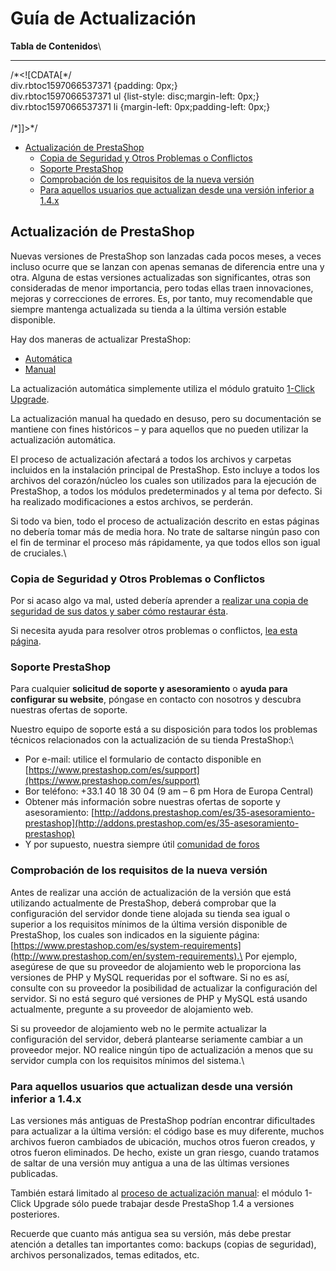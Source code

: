 # Guía de Actualización

**Tabla de Contenidos**\
****

/\*\<!\[CDATA\[\*/\
div.rbtoc1597066537371 {padding: 0px;}\
div.rbtoc1597066537371 ul {list-style: disc;margin-left: 0px;}\
div.rbtoc1597066537371 li {margin-left: 0px;padding-left: 0px;}\
\
/\*]]>\*/

* [Actualización de PrestaShop](./#GuíadeActualización-ActualizacióndePrestaShop)
  * [Copia de Seguridad y Otros Problemas o Conflictos](./#GuíadeActualización-CopiadeSeguridadyOtrosProblemasoConflictos)
  * [Soporte PrestaShop](./#GuíadeActualización-SoportePrestaShop)
  * [Comprobación de los requisitos de la nueva versión](./#GuíadeActualización-Comprobacióndelosrequisitosdelanuevaversión)
  * [Para aquellos usuarios que actualizan desde una versión inferior a 1.4.x](./#GuíadeActualización-Paraaquellosusuariosqueactualizandesdeunaversióninferiora1.4.x)

## Actualización de PrestaShop <a href="#guiadeactualizacion-actualizaciondeprestashop" id="guiadeactualizacion-actualizaciondeprestashop"></a>

Nuevas versiones de PrestaShop son lanzadas cada pocos meses, a veces incluso ocurre que se lanzan con apenas semanas de diferencia entre una y otra. Alguna de estas versiones actualizadas son significantes, otras son consideradas de menor importancia, pero todas ellas traen innovaciones, mejoras y correcciones de errores. Es, por tanto, muy recomendable que siempre mantenga actualizada su tienda a la última versión estable disponible.

Hay dos maneras de actualizar PrestaShop:

* [Automática](http://doc.prestashop.com/display/PS16/Automatic+update)
* [Manual](http://doc.prestashop.com/display/PS16/Manual+update)

La actualización automática simplemente utiliza el módulo gratuito [1-Click Upgrade](http://addons.prestashop.com/en/administration-tools-prestashop-modules/5496-1-click-upgrade-autoupgrade.html).

La actualización manual ha quedado en desuso, pero su documentación se mantiene con fines históricos – y para aquellos que no pueden utilizar la actualización automática.

El proceso de actualización afectará a todos los archivos y carpetas incluidos en la instalación principal de PrestaShop. Esto incluye a todos los archivos del corazón/núcleo los cuales son utilizados para la ejecución de PrestaShop, a todos los módulos predeterminados y al tema por defecto. Si ha realizado modificaciones a estos archivos, se perderán.

Si todo va bien, todo el proceso de actualización descrito en estas páginas no debería tomar más de media hora. No trate de saltarse ningún paso con el fin de terminar el proceso más rápidamente, ya que todos ellos son igual de cruciales.\


### Copia de Seguridad y Otros Problemas o Conflictos <a href="#guiadeactualizacion-copiadeseguridadyotrosproblemasoconflictos" id="guiadeactualizacion-copiadeseguridadyotrosproblemasoconflictos"></a>

Por si acaso algo va mal, usted debería aprender a [realizar una copia de seguridad de sus datos y saber cómo restaurar ésta](http://doc.prestashop.com/display/PS16/Making+and+restoring+your+own+backup).

Si necesita ayuda para resolver otros problemas o conflictos, [lea esta página](http://doc.prestashop.com/display/PS16/In+case+of+issues).  &#x20;

### Soporte PrestaShop <a href="#guiadeactualizacion-soporteprestashop" id="guiadeactualizacion-soporteprestashop"></a>

Para cualquier **solicitud de soporte y asesoramiento** o **ayuda para configurar su website**, póngase en contacto con nosotros y descubra nuestras ofertas de soporte.

Nuestro equipo de soporte está a su disposición para todos los problemas técnicos relacionados con la actualización de su tienda PrestaShop:\


* Por e-mail: utilice el formulario de contacto disponible en [https://www.prestashop.com/es/support](https://www.prestashop.com/es/support)
* Bor teléfono: +33.1 40 18 30 04 (9 am – 6 pm Hora de Europa Central)
* Obtener más información sobre nuestras ofertas de soporte y asesoramiento: [http://addons.prestashop.com/es/35-asesoramiento-prestashop](http://addons.prestashop.com/es/35-asesoramiento-prestashop)
* Y por supuesto, nuestra siempre útil [comunidad de foros](http://www.prestashop.com/forums/)

### Comprobación de los requisitos de la nueva versión <a href="#guiadeactualizacion-comprobaciondelosrequisitosdelanuevaversion" id="guiadeactualizacion-comprobaciondelosrequisitosdelanuevaversion"></a>

Antes de realizar una acción de actualización de la versión que está utilizando actualmente de PrestaShop, deberá comprobar que la configuración del servidor donde tiene alojada su tienda sea igual o superior a los requisitos mínimos de la última versión disponible de PrestaShop, los cuales son indicados en la siguiente página: [https://www.prestashop.com/es/system-requirements](http://www.prestashop.com/en/system-requirements).\
Por ejemplo, asegúrese de que su proveedor de alojamiento web le proporciona las versiones de PHP y MySQL requeridas por el software. Si no es así, consulte con su proveedor la posibilidad de actualizar la configuración del servidor. Si no está seguro qué versiones de PHP y MySQL está usando actualmente, pregunte a su proveedor de alojamiento web.

Si su proveedor de alojamiento web no le permite actualizar la configuración del servidor, deberá plantearse seriamente cambiar a un proveedor mejor. NO realice ningún tipo de actualización a menos que su servidor cumpla con los requisitos mínimos del sistema.\


### Para aquellos usuarios que actualizan desde una versión inferior a 1.4.x <a href="#guiadeactualizacion-paraaquellosusuariosqueactualizandesdeunaversioninferiora1.4.x" id="guiadeactualizacion-paraaquellosusuariosqueactualizandesdeunaversioninferiora1.4.x"></a>

Las versiones más antiguas de PrestaShop podrían encontrar dificultades para actualizar a la última versión: el código base es muy diferente, muchos archivos fueron cambiados de ubicación, muchos otros fueron creados, y otros fueron eliminados. De hecho, existe un gran riesgo, cuando tratamos de saltar de una versión muy antigua a una de las últimas versiones publicadas.&#x20;

También estará limitado al [proceso de actualización manual](http://doc.prestashop.com/display/PS15/Manual+update): el módulo 1-Click Upgrade sólo puede trabajar desde PrestaShop 1.4 a versiones posteriores.

Recuerde que cuanto más antigua sea su versión, más debe prestar atención a detalles tan importantes como: backups (copias de seguridad), archivos personalizados, temas editados, etc.
